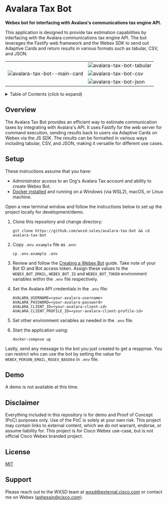 # Avalara Tax Bot

**Webex bot for interfacing with Avalara's communications tax engine API.**

This application is designed to provide tax estimation capabilities by interfacing with the Avalara communications tax engine API. The bot leverages the Fastify web framework and the Webex SDK to send out Adaptive Cards and return results in various formats such as tabular, CSV, and JSON.

<p align="center">
  <table>
  <tr>
    <td rowspan="3"><img src="https://github.com/wxsd-sales/avalara-tax-bot/assets/6129517/9c6ef9ba-6837-4d22-aaf8-f8b3eea450dc" alt="avalara-tax-bot--main-card"/></td>
    <td><img src="https://github.com/wxsd-sales/avalara-tax-bot/assets/6129517/460bfae3-3fbc-4237-b30b-ef5922aca337" alt="avalara-tax-bot-tabular"/></td>
  </tr>
  <tr>
    <td><img src="https://github.com/wxsd-sales/avalara-tax-bot/assets/6129517/2800bbfb-0a19-44da-828f-bf066d2a8359" alt="avalara-tax-bot-csv"/></td>
  </tr>
  <tr>
    <td><img src="https://github.com/wxsd-sales/avalara-tax-bot/assets/6129517/873afd3d-ad7d-4cb6-bc0f-e9d431d91edb" alt="avalara-tax-bot-json"/></td>
  </tr>
</table>
</p>

<!-- ⛔️ MD-MAGIC-EXAMPLE:START (TOC:collapse=true&collapseText=Click to expand) -->
<details>
<summary>Table of Contents (click to expand)</summary>
    
- [Overview](#overview)
- [Setup](#setup)
- [Demo](#demo)
- [Disclaimer](#disclaimer)
- [License](#license)
- [Support](#support)

</details>
<!-- ⛔️ MD-MAGIC-EXAMPLE:END -->

## Overview

The Avalara Tax Bot provides an efficient way to estimate communication taxes by integrating with Avalara's API. It uses Fastify for the web server for command execution, sending results back to users via Adaptive Cards on Webex via the JS SDK. The results can be formatted in various ways including tabular, CSV, and JSON, making it versatile for different use cases.

## Setup

These instructions assume that you have:

- Administrator access to an Org's Avalara Tax account and ability to create Webex Bot.
- [Docker installed](https://docs.docker.com/engine/install/) and running on a Windows (via WSL2), macOS, or Linux machine.

Open a new terminal window and follow the instructions below to set up the project locally for development/demo.

1. Clone this repository and change directory:

   ```
   git clone https://github.com/wxsd-sales/avalara-tax-bot && cd avalara-tax-bot
   ```

2. Copy `.env.example` file as `.env`:

   ```
   cp .env.example .env
   ```

3. Review and follow the [Creating a Webex Bot](https://developer.webex.com/docs/bots#creating-a-webex-bot) guide.
   Take note of your Bot ID and Bot access token. Assign these values to the `WEBEX_BOT_EMAIL`, `WEBEX_BOT_ID` and `WEBEX_BOT_TOKEN` environment variables within the `.env` file respectively.

5. Set the Avalara API credentials in the `.env` file:
   ```
   AVALARA_USERNAME=<your-avalara-username>
   AVALARA_PASSWORD=<your-avalara-password>
   AVALARA_CLIENT_ID=<your-avalara-client-id>
   AVALARA_CLIENT_PROFILE_ID=<your-avalara-client-profile-id>
   ```

6. Set other environment variables as needed in the `.env` file.

7. Start the application using:
   ```
   docker-compose up
   ```

Lastly, send any message to the bot you just created to get a resppnse. You can restrict who can use the bot by setting the value for `WEBEX_PERSON_EMAIL_REGEX_BASE64`
in `.env` file.

## Demo

A demo is not available at this time.

## Disclaimer

Everything included in this repository is for demo and Proof of Concept (PoC) purposes only. Use of the PoC is solely
at your own risk. This project may contain links to external content, which we do not warrant, endorse, or assume
liability for. This project is for Cisco Webex use-case, but is not official Cisco Webex branded project.

## License

[MIT](./LICENSE)

## Support

Please reach out to the WXSD team at [wxsd@external.cisco.com](mailto:wxsd@external.cisco.com?cc=ashessin@cisco.com&subject=Avalara%20Tax%20Bot) or contact me on Webex (ashessin@cisco.com).
